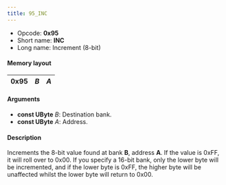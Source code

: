 ```yaml
---
title: 95_INC
---
```


- Opcode: **0x95**
- Short name: **INC**
- Long name: Increment (8-bit)

#### Memory layout

| 0x95 | *B* | *A* |
|------|-----|-----|

#### Arguments

- **const UByte** *B*: Destination bank.
- **const UByte** *A*: Address.

#### Description

Increments the 8-bit value found at bank **B**, address **A**. If the value is 0xFF, it will roll over to 0x00. If you specify a 16-bit bank, only the lower byte will be incremented, and if the lower byte is 0xFF, the higher byte will be unaffected whilst the lower byte will return to 0x00.
